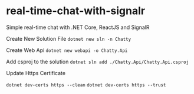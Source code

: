 # real-time-chat-with-signalr
Simple real-time chat with .NET Core, ReactJS and SignalR


Create New Solution File
`dotnet new sln -n Chatty`

Create Web Api
`dotnet new webapi -o Chatty.Api`

Add csproj to the solution
`dotnet sln add ./Chatty.Api/Chatty.Api.csproj`

Update Https Certificate

`dotnet dev-certs https --clean`
`dotnet dev-certs https --trust`